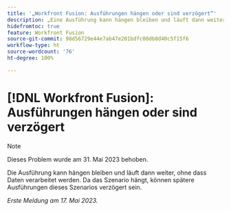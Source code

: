 ```yaml
---
title: '„Workfront Fusion: Ausführungen hängen oder sind verzögert“'
description: „Eine Ausführung kann hängen bleiben und läuft dann weiter, ohne dass Daten verarbeitet werden. Da das Szenario hängt, können spätere Ausführungen dieses Szenarios verzögert sein.“
hidefromtoc: true
feature: Workfront Fusion
source-git-commit: 98d56729e44e7ab47e201bdfc00db8d40c5f15f6
workflow-type: ht
source-wordcount: '76'
ht-degree: 100%

---
```



# [!DNL Workfront Fusion]: Ausführungen hängen oder sind verzögert

>[!NOTE]
>
>Dieses Problem wurde am 31. Mai 2023 behoben.

Die Ausführung kann hängen bleiben und läuft dann weiter, ohne dass Daten verarbeitet werden. Da das Szenario hängt, können spätere Ausführungen dieses Szenarios verzögert sein.

_Erste Meldung am 17. Mai 2023._

